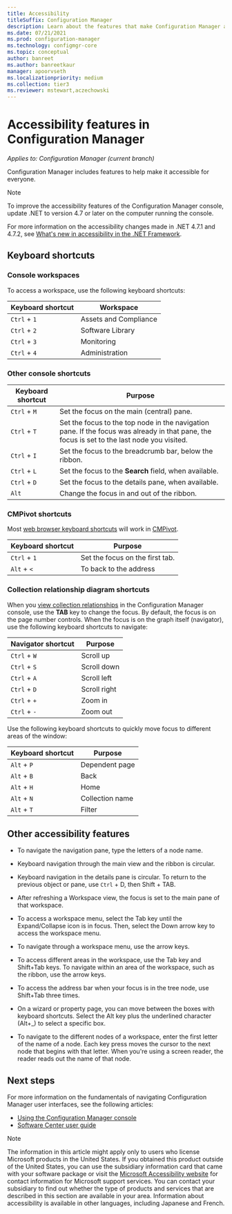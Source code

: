 ```yaml
---
title: Accessibility
titleSuffix: Configuration Manager
description: Learn about the features that make Configuration Manager accessible for everyone.
ms.date: 07/21/2021
ms.prod: configuration-manager
ms.technology: configmgr-core
ms.topic: conceptual
author: banreet
ms.author: banreetkaur
manager: apoorvseth
ms.localizationpriority: medium
ms.collection: tier3
ms.reviewer: mstewart,aczechowski
---
```


# Accessibility features in Configuration Manager

*Applies to: Configuration Manager (current branch)*

Configuration Manager includes features to help make it accessible for everyone.

> [!NOTE]
> To improve the accessibility features of the Configuration Manager console, update .NET to version 4.7 or later on the computer running the console. <!-- SCCMDocs-pr issue #3228 -->
>
> For more information on the accessibility changes made in .NET 4.7.1 and 4.7.2, see [What's new in accessibility in the .NET Framework](/dotnet/framework/whats-new/whats-new-in-accessibility).

## Keyboard shortcuts

### Console workspaces

To access a workspace, use the following keyboard shortcuts:

|Keyboard shortcut| Workspace|
|--------|--------|
|`Ctrl` + `1`| Assets and Compliance|
|`Ctrl` + `2`|  Software Library|
|`Ctrl` + `3`|  Monitoring|
|`Ctrl` + `4`|  Administration|

### Other console shortcuts

|Keyboard shortcut|  Purpose|
|--------|--------|
|`Ctrl` + `M`|Set the focus on the main (central) pane.|
|`Ctrl` + `T`|Set the focus to the top node in the navigation pane. If the focus was already in that pane, the focus is set to the last node you visited.|
|`Ctrl` + `I`|Set the focus to the breadcrumb bar, below the ribbon.|
|`Ctrl` + `L`|Set the focus to the **Search** field, when available.|
|`Ctrl` + `D`|Set the focus to the details pane, when available.|
|`Alt`       |Change the focus in and out of the ribbon.|

### <a name="bkmk_cmpshortcuts"></a> CMPivot shortcuts

Most [web browser keyboard shortcuts](https://support.microsoft.com/topic/internet-explorer-ease-of-access-options-037270c1-db10-7ca8-ccba-ebd83ea6ace9) will work in [CMPivot](../servers/manage/cmpivot-overview.md).

|Keyboard shortcut|Purpose|
|--------|--------|
|`Ctrl` + `1`|Set the focus on the first tab.|
|`Alt` + `<`|To back to the address|

### Collection relationship diagram shortcuts

<!--8543508-->
When you [view collection relationships](../clients/manage/collections/view-relationships.md) in the Configuration Manager console, use the **TAB** key to change the focus. By default, the focus is on the page number controls. When the focus is on the graph itself (navigator), use the following keyboard shortcuts to navigate:

|Navigator shortcut|Purpose|
|--------|--------|
|`Ctrl` + `W`|Scroll up|
|`Ctrl` + `S`|Scroll down|
|`Ctrl` + `A`|Scroll left|
|`Ctrl` + `D`|Scroll right|
|`Ctrl` + `+`|Zoom in|
|`Ctrl` + `-`|Zoom out|

Use the following keyboard shortcuts to quickly move focus to different areas of the window:

|Keyboard shortcut|Purpose|
|--------|--------|
|`Alt` + `P` | Dependent page |
|`Alt` + `B` | Back |
|`Alt` + `H` | Home |
|`Alt` + `N` | Collection name |
|`Alt` + `T` | Filter |

## Other accessibility features

- To navigate the navigation pane, type the letters of a node name.

- Keyboard navigation through the main view and the ribbon is circular.

- Keyboard navigation in the details pane is circular. To return to the previous object or pane, use `Ctrl` + D, then Shift + TAB.

- After refreshing a Workspace view, the focus is set to the main pane of that workspace.

- To access a workspace menu, select the Tab key until the Expand/Collapse icon is in focus. Then, select the Down arrow key to access the workspace menu.

- To navigate through a workspace menu, use the arrow keys.

- To access different areas in the workspace, use the Tab key and Shift+Tab keys. To navigate within an area of the workspace, such as the ribbon, use the arrow keys.

- To access the address bar when your focus is in the tree node, use Shift+Tab three times.

- On a wizard or property page, you can move between the boxes with keyboard shortcuts. Select the Alt key plus the underlined character (Alt+_) to select a specific box.

- To navigate to the different nodes of a workspace, enter the first letter of the name of a node. Each key press moves the cursor to the next node that begins with that letter. When you're using a screen reader, the reader reads out the name of that node.

## Next steps

For more information on the fundamentals of navigating Configuration Manager user interfaces, see the following articles:

- [Using the Configuration Manager console](../servers/manage/admin-console.md)
- [Software Center user guide](software-center.md)

> [!NOTE]
> The information in this article might apply only to users who license Microsoft products in the United States. If you obtained this product outside of the United States, you can use the subsidiary information card that came with your software package or visit the [Microsoft Accessibility website](https://www.microsoft.com/accessibility/) for contact information for Microsoft support services. You can contact your subsidiary to find out whether the type of products and services that are described in this section are available in your area. Information about accessibility is available in other languages, including Japanese and French.
